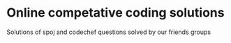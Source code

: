 # Online competative coding solutions
Solutions of spoj and codechef questions solved by our friends groups
